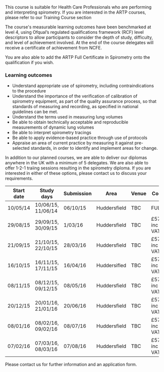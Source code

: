 This course is suitable for Health Care Professionals who are performing and interpreting spirometry. If you are interested in the ARTP courses, please refer to our Training Course section

The course's measurable learning outcomes have been benchmarked at level 4, using Ofqual’s regulated qualifications framework (RCF) level descriptors to allow participants to consider the depth of study, difficulty, and level of achievement involved. At the end of the course delegates will receive a certificate of achievement from NCFE.

You are also able to add the ARTP Full Certificate in Spirometry onto the qualification if you wish. 

### Learning outcomes

* Understand appropriate use of spirometry, including contraindications to the procedure
* Understand the importance of the verification of calibration of spirometry equipment, as part of the quality assurance    process, so that standards of measuring and recording, as specified in national guidelines can be met.
* Understand the terms used in measuring lung volumes
* Be able to obtain technically acceptable and reproducible measurements of dynamic lung volumes
* Be able to interpret spirometry tracings
* Be able to apply evidence-based practice through use of protocols
* Appraise an area of current practice by measuring it against pre-selected standards, in order to identify and implement   areas for change.

In addition to our planned courses, we are able to deliver our diplomas anywhere in the UK with a minimum of 5 delegates. We are also able to offer 1-2-1 traiing sessions resulting in the spirometry diploma. If you are interested in either of these options, please contact us to discuss your requirements.


| Start date | Study days         | Submission | Area          | Venue | Cost         | With ARTP |  
| -----------|--------------------|------------|---------------|-------|--------------|-----------|
| 10/05/14   | 10/06/15, 11/06/14 | 06/10/15   | Huddersfield  | TBC   | FULL         | FULL      |
| 29/08/15   | 29/09/15, 30/09/15 | 1/03/16    | Huddersfield  | TBC   | £570 inc VAT | FULL      | 
| 21/09/15   | 21/10/15, 22/10/15 | 28/03/16   | Huddersfield  | TBC   | £570 inc VAT | FULL      |
| 16/10/15   | 16/11/15, 17/11/15 | 16/04/16   | Huddersifled  | TBC   | £570 inc VAT | FULL      |
| 08/11/15   | 08/12/15, 09/12/15 | 08/05/16   | Huddersfield  | TBC   | £570 inc VAT | £770      |
| 20/12/15   | 20/01/16, 21/01/16 | 20/06/16   | Huddersfield  | TBC   | £570 inc VAT | £770      |
| 08/01/16   | 08/02/16, 09/02/16 | 08/07/16   | Huddersfield  | TBC   | £570 inc VAT | £770      |
| 07/02/16   | 07/03/16, 08/03/16 | 07/08/16   | Huddersfield  | TBC   | £570 inc VAT | £770      |

Please contact us for further information and an application form.
